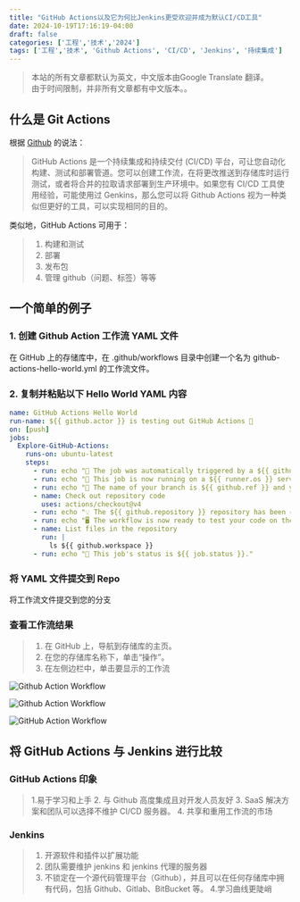 ```yaml
---
title: "GitHub Actions以及它为何比Jenkins更受欢迎并成为默认CI/CD工具"
date: 2024-10-19T17:16:19-04:00
draft: false
categories: ['工程','技术','2024'] 
tags: ['工程','技术', 'Github Actions', 'CI/CD', 'Jenkins', '持续集成'] 
---
```


> 本站的所有文章都默认为英文，中文版本由Google Translate 翻译。  
> 由于时间限制，并非所有文章都有中文版本。。

## 什么是 Git Actions

根据 [Github](https://docs.github.com/en/actions/writing-workflows/quickstart) 的说法：
>GitHub Actions 是一个持续集成和持续交付 (CI/CD) 平台，可让您自动化构建、测试和部署管道。您可以创建工作流，在将更改推送到存储库时运行测试，或者将合并的拉取请求部署到生产环境中。如果您有 CI/CD 工具使用经验，可能使用过 Genkins，那么您可以将 Github Actions 视为一种类似但更好的工具，可以实现相同的目的。

类似地，GitHub Actions 可用于：
>
>1. 构建和测试
>2. 部署
>3. 发布包
>4. 管理 github（问题、标签）等等

## 一个简单的例子

### 1. 创建 Github Action 工作流 YAML 文件

在 GitHub 上的存储库中，在 .github/workflows 目录中创建一个名为 github-actions-hello-world.yml 的工作流文件。

### 2. 复制并粘贴以下 Hello World YAML 内容

```YAML
name: GitHub Actions Hello World
run-name: ${{ github.actor }} is testing out GitHub Actions 🚀
on: [push]
jobs:
  Explore-GitHub-Actions:
    runs-on: ubuntu-latest
    steps:
      - run: echo "🎉 The job was automatically triggered by a ${{ github.event_name }} event."
      - run: echo "🐧 This job is now running on a ${{ runner.os }} server hosted by GitHub!"
      - run: echo "🔎 The name of your branch is ${{ github.ref }} and your repository is ${{ github.repository }}."
      - name: Check out repository code
        uses: actions/checkout@v4
      - run: echo "💡 The ${{ github.repository }} repository has been cloned to the runner."
      - run: echo "🖥️ The workflow is now ready to test your code on the runner."
      - name: List files in the repository
        run: |
          ls ${{ github.workspace }}
      - run: echo "🍏 This job's status is ${{ job.status }}."

```

### 将 YAML 文件提交到 Repo

将工作流文件提交到您的分支

### 查看工作流结果
>
>1. 在 GitHub 上，导航到存储库的主页。
>2. 在您的存储库名称下，单击“操作”。
>3. 在左侧边栏中，单击要显示的工作流

![Github Action Workflow](/se/githubactions/github_action_workflows.png "Workflows")

![Github Action Workflow](/se/githubactions/workflow_runs.png "Workflow Runs")

![GitHub Action Workflow](/se/githubactions/workflow_run_logs.png "Run Logs")

## 将 GitHub Actions 与 Jenkins 进行比较

### GitHub Actions 印象
>
>1.易于学习和上手
>2. 与 Github 高度集成且对开发人员友好
>3. SaaS 解决方案和团队可以选择不维护 CI/CD 服务器。
>4. 共享和重用工作流的市场

### Jenkins
>
>1. 开源软件和插件以扩展功能
>2. 团队需要维护 jenkins 和 jenkins 代理的服务器
>3. 不锁定在一个源代码管理平台（Github），并且可以在任何存储库中拥有代码，包括 Github、Gitlab、BitBucket 等。
>4.学习曲线更陡峭
